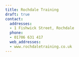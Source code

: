 ```yaml
---
title: Rochdale Training
draft: true
contact:
  addresses:
  - 1 Fishwick Street, Rochdale
  phone:
  - 01706 631 417
  web_addresses:
  - www.rochdaletraining.co.uk
---
```


